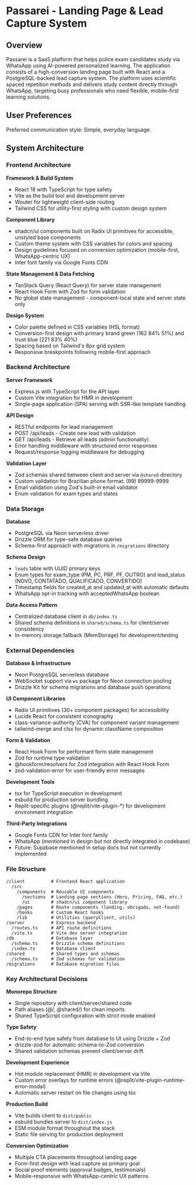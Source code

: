# Passarei - Landing Page & Lead Capture System

## Overview

Passarei is a SaaS platform that helps police exam candidates study via WhatsApp using AI-powered personalized learning. The application consists of a high-conversion landing page built with React and a PostgreSQL-backed lead capture system. The platform uses scientific spaced repetition methods and delivers study content directly through WhatsApp, targeting busy professionals who need flexible, mobile-first learning solutions.

## User Preferences

Preferred communication style: Simple, everyday language.

## System Architecture

### Frontend Architecture

**Framework & Build System**
- React 18 with TypeScript for type safety
- Vite as the build tool and development server
- Wouter for lightweight client-side routing
- Tailwind CSS for utility-first styling with custom design system

**Component Library**
- shadcn/ui components built on Radix UI primitives for accessible, unstyled base components
- Custom theme system with CSS variables for colors and spacing
- Design guidelines focused on conversion optimization (mobile-first, WhatsApp-centric UX)
- Inter font family via Google Fonts CDN

**State Management & Data Fetching**
- TanStack Query (React Query) for server state management
- React Hook Form with Zod for form validation
- No global state management - component-local state and server state only

**Design System**
- Color palette defined in CSS variables (HSL format)
- Conversion-first design with primary brand green (162 84% 51%) and trust blue (221 83% 40%)
- Spacing based on Tailwind's 8px grid system
- Responsive breakpoints following mobile-first approach

### Backend Architecture

**Server Framework**
- Express.js with TypeScript for the API layer
- Custom Vite integration for HMR in development
- Single-page application (SPA) serving with SSR-like template handling

**API Design**
- RESTful endpoints for lead management
- POST /api/leads - Create new lead with validation
- GET /api/leads - Retrieve all leads (admin functionality)
- Error handling middleware with structured error responses
- Request/response logging middleware for debugging

**Validation Layer**
- Zod schemas shared between client and server via `@shared` directory
- Custom validation for Brazilian phone format: (99) 99999-9999
- Email validation using Zod's built-in email validator
- Enum validation for exam types and states

### Data Storage

**Database**
- PostgreSQL via Neon serverless driver
- Drizzle ORM for type-safe database queries
- Schema-first approach with migrations in `/migrations` directory

**Schema Design**
- `leads` table with UUID primary keys
- Enum types for exam_type (PM, PC, PRF, PF, OUTRO) and lead_status (NOVO, CONTATADO, QUALIFICADO, CONVERTIDO)
- Timestamp fields for created_at and updated_at with automatic defaults
- WhatsApp opt-in tracking with acceptedWhatsApp boolean

**Data Access Pattern**
- Centralized database client in `db/index.ts`
- Shared schema definitions in `shared/schema.ts` for client/server consistency
- In-memory storage fallback (MemStorage) for development/testing

### External Dependencies

**Database & Infrastructure**
- Neon PostgreSQL serverless database
- WebSocket support via `ws` package for Neon connection pooling
- Drizzle Kit for schema migrations and database push operations

**UI Component Libraries**
- Radix UI primitives (30+ component packages) for accessibility
- Lucide React for consistent iconography
- class-variance-authority (CVA) for component variant management
- tailwind-merge and clsx for dynamic className composition

**Form & Validation**
- React Hook Form for performant form state management
- Zod for runtime type validation
- @hookform/resolvers for Zod integration with React Hook Form
- zod-validation-error for user-friendly error messages

**Development Tools**
- tsx for TypeScript execution in development
- esbuild for production server bundling
- Replit-specific plugins (@replit/vite-plugin-*) for development environment integration

**Third-Party Integrations**
- Google Fonts CDN for Inter font family
- WhatsApp (mentioned in design but not directly integrated in codebase)
- Future: Supabase mentioned in setup docs but not currently implemented

### File Structure

```
/client          # Frontend React application
  /src
    /components  # Reusable UI components
      /sections  # Landing page sections (Hero, Pricing, FAQ, etc.)
      /ui        # shadcn/ui component library
    /pages       # Route components (landing, obrigado, not-found)
    /hooks       # Custom React hooks
    /lib         # Utilities (queryClient, utils)
/server          # Express backend
  /routes.ts     # API route definitions
  /vite.ts       # Vite dev server integration
/db              # Database layer
  /schema.ts     # Drizzle schema definitions
  /index.ts      # Database client
/shared          # Shared types and schemas
  /schema.ts     # Zod schemas for validation
/migrations      # Database migration files
```

### Key Architectural Decisions

**Monorepo Structure**
- Single repository with client/server/shared code
- Path aliases (@/, @shared/) for clean imports
- Shared TypeScript configuration with strict mode enabled

**Type Safety**
- End-to-end type safety from database to UI using Drizzle + Zod
- drizzle-zod for automatic schema-to-Zod conversion
- Shared validation schemas prevent client/server drift

**Development Experience**
- Hot module replacement (HMR) in development via Vite
- Custom error overlays for runtime errors (@replit/vite-plugin-runtime-error-modal)
- Automatic server restart on file changes using tsx

**Production Build**
- Vite builds client to `dist/public`
- esbuild bundles server to `dist/index.js`
- ESM module format throughout the stack
- Static file serving for production deployment

**Conversion Optimization**
- Multiple CTA placements throughout landing page
- Form-first design with lead capture as primary goal
- Social proof elements (approval badges, testimonials)
- Mobile-responsive with WhatsApp-centric UX patterns
